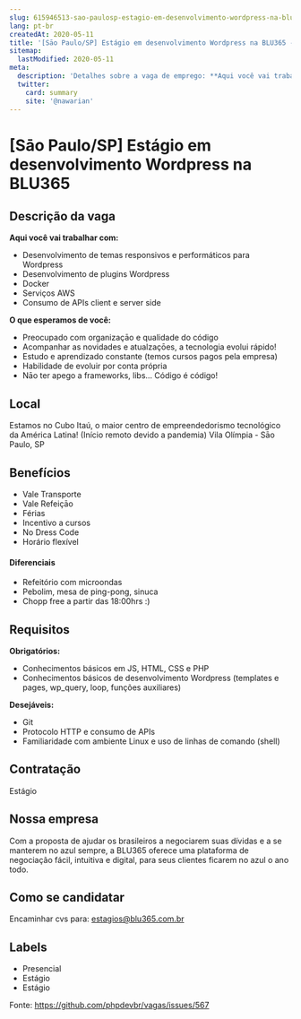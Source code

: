 ```yaml
---
slug: 615946513-sao-paulosp-estagio-em-desenvolvimento-wordpress-na-blu365
lang: pt-br
createdAt: 2020-05-11
title: '[Sāo Paulo/SP] Estágio em desenvolvimento Wordpress na BLU365 - Vaga de Emprego'
sitemap:
  lastModified: 2020-05-11
meta:
  description: 'Detalhes sobre a vaga de emprego: **Aqui você vai trabalhar com:** - Desenvolvimento de temas responsivos e performáticos para Wordpress - Desenvolvimento de plugins Wordpress - Docker - Serviços AWS - Consumo de APIs client e server side **O que esperamos de você:** - Preocupado com organizaçāo e qualidade do código - Acompanhar as novidades e atualzaçōes, a tecnologia evolui rápido! - Estudo e aprendizado constante (temos cursos pagos pela empresa) - Habilidade de evoluir por conta própria - Nāo ter apego a frameworks, libs... Código é código!'
  twitter:
    card: summary
    site: '@nawarian'
---
```


# [Sāo Paulo/SP] Estágio em desenvolvimento Wordpress na BLU365

## Descrição da vaga

**Aqui você vai trabalhar com:**

- Desenvolvimento de temas responsivos e performáticos para Wordpress
- Desenvolvimento de plugins Wordpress
- Docker
- Serviços AWS
- Consumo de APIs client e server side

**O que esperamos de você:**

- Preocupado com organizaçāo e qualidade do código
- Acompanhar as novidades e atualzaçōes, a tecnologia evolui rápido!
- Estudo e aprendizado constante (temos cursos pagos pela empresa)
- Habilidade de evoluir por conta própria
- Nāo ter apego a frameworks, libs... Código é código!

## Local

Estamos no Cubo Itaú, o maior centro de empreendedorismo tecnológico da América Latina!
(Início remoto devido a pandemia)
Vila Olímpia - Sāo Paulo, SP

## Benefícios

- Vale Transporte
- Vale Refeiçāo
- Férias
- Incentivo a cursos
- No Dress Code
- Horário flexível

#### Diferenciais

- Refeitório com microondas
- Pebolim, mesa de ping-pong, sinuca
- Chopp free a partir das 18:00hrs :)

## Requisitos

**Obrigatórios:**

- Conhecimentos básicos em JS, HTML, CSS e PHP
- Conhecimentos básicos de desenvolvimento Wordpress (templates e pages, wp_query, loop, funções auxiliares)

**Desejáveis:**
- Git
- Protocolo HTTP e consumo de APIs
- Familiaridade com ambiente Linux e uso de linhas de comando (shell)

## Contratação

Estágio

## Nossa empresa

Com a proposta de ajudar os brasileiros a negociarem suas dívidas e a se manterem no azul sempre, a BLU365 oferece uma plataforma de negociação fácil, intuitiva e digital, para seus clientes ficarem no azul o ano todo.

## Como se candidatar

Encaminhar cvs para: estagios@blu365.com.br

## Labels

- Presencial
- Estágio
- Estágio

Fonte: https://github.com/phpdevbr/vagas/issues/567
